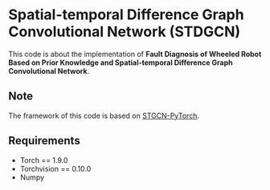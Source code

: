 # Spatial-temporal Difference Graph Convolutional Network (STDGCN)
This code is about the implementation of **Fault Diagnosis of Wheeled Robot Based on Prior Knowledge and Spatial-temporal Difference Graph Convolutional Network**. 


 ## Note
  The framework of this code is based on [STGCN-PyTorch](https://github.com/FelixOpolka/STGCN-PyTorch).


 ## Requirements
  
  * Torch == 1.9.0
  * Torchvision == 0.10.0
  * Numpy
  



